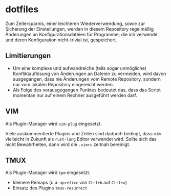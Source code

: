 # dotfiles

Zum Zeitersparnis, einer leichteren Wiederverwendung, sowie zur Sicherung der Einstellungen, werden in diesem Repository regelmäßig Änderungen an Konfigurationsdateien für Programme, die ich verwende und deren Konfiguration nicht-trivial ist, gespeichert.

## Limitierungen

- Um eine komplexe und aufwandreiche (teils sogar unmögliche) Konfliktauflösung von Änderungen an Dateien zu vermeiden, wird davon ausgegangen, dass nie Änderungen vom Remote Repository, sondern nur vom lokalen Repository eingereicht werden.
- Als Folge des vorausgegangen Punktes bedeutet das, dass das Script momentan nur auf einem Rechner ausgeführt werden darf.

## VIM

Als Plugin-Manager wird ```vim-plug``` eingesetzt.

Viele auskommentierte Plugins und Zeilen sind dadurch bedingt, dass ```vim``` vielleicht in Zukunft als ```rust-lang``` Editor verwendet wird. Sollte sich das nicht Bewahrheiten, dann wird die ```.vimrc``` zeitnah bereinigt.

## TMUX

Als Plugin-Manager wird ```tpm``` eingesetzt.

- kleinere Remaps (u.a. ```<prefix>``` von ```Ctrl+b``` auf ```Ctrl+a```)
- Einsatz des Plugins ```tmux-resurrect```
